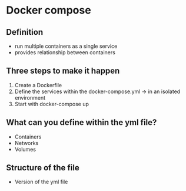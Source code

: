 # Docker compose

## Definition
* run multiple containers as a single service
* provides relationship between containers

## Three steps to make it happen
1. Create a Dockerfile
2. Define the services within the docker-compose.yml -> in an isolated environment
3. Start with docker-compose up

## What can you define within the yml file?
* Containers
* Networks
* Volumes

## Structure of the file
* Version of the yml file
